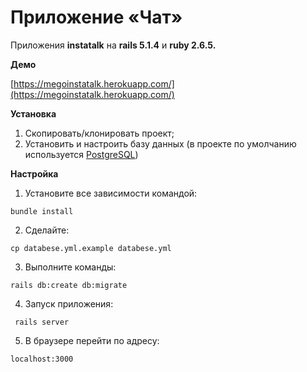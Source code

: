 # Приложение «Чат»

Приложения **instatalk** на **rails 5.1.4** и **ruby 2.6.5.**

**Демо**
 
[https://megoinstatalk.herokuapp.com/](https://megoinstatalk.herokuapp.com/)

**Установка**

1. Скопировать/клонировать проект;
2. Установить и настроить базу данных (в проекте по умолчанию используется [PostgreSQL][1])

**Настройка**

1. Установите все зависимости командой:

```
bundle install
```

2. Сделайте:
   
```
cp databese.yml.example databese.yml
```

3. Выполните команды:

```
rails db:create db:migrate
```

4. Запуск приложения:
 
```
 rails server
```

5. В браузере перейти по адресу:

```
localhost:3000
```


[1]: https://www.postgresql.org/